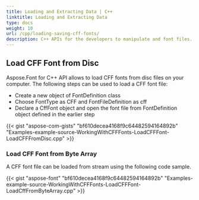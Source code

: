 ```yaml
---
title: Loading and Extracting Data | C++
linktitle: Loading and Extracting Data
type: docs
weight: 10
url: /cpp/loading-saving-cff-fonts/
description: C++ APIs for the developers to manipulate and font files. Learn the fundamentals on how to load and save CFF fonts within C++.
---
```


## **Load CFF Font from Disc**
Aspose.Font for C++ API allows to load CFF fonts from disc files on your computer. The following steps can be used to load a CFF font file:
 * Create a new object of FontDefinition class
 * Choose FontType as CFF and FontFileDefinition as cff
 * Declare a CffFont object and open the font file from FontDefinition object defined in the earlier step

{{< gist "aspose-com-gists" "bf610decea4168f9c64482594164892b" "Examples-example-source-WorkingWithCFFFonts-LoadCFFFont-LoadCFFFromDisc.cpp" >}}

### **Load CFF Font from Byte Array**
A CFF font file can be loaded from stream using the following code sample.

{{< gist "aspose-font" "bf610decea4168f9c64482594164892b" "Examples-example-source-WorkingWithCFFFonts-LoadCFFFont-LoadCffFromByteArray.cpp" >}}
